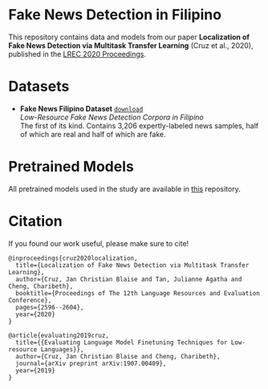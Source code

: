 # Fake News Detection in Filipino
This repository contains data and models from our paper **Localization of Fake News Detection via Multitask Transfer Learning** (Cruz et al., 2020), published in the [LREC 2020 Proceedings](http://www.lrec-conf.org/proceedings/lrec2020/index.html).

# Datasets
* **Fake News Filipino Dataset** [`download`](https://s3.us-east-2.amazonaws.com/blaisecruz.com/datasets/fakenews/fakenews.zip)\
*Low-Resource Fake News Detection Corpora in Filipino*\
The first of its kind. Contains 3,206 expertly-labeled news samples, half of which are real and half of which are fake.

# Pretrained Models
All pretrained models used in the study are available in [this](https://github.com/jcblaisecruz02/Filipino-Text-Benchmarks) repository.

# Citation
If you found our work useful, please make sure to cite!

```
@inproceedings{cruz2020localization,
  title={Localization of Fake News Detection via Multitask Transfer Learning},
  author={Cruz, Jan Christian Blaise and Tan, Julianne Agatha and Cheng, Charibeth},
  booktitle={Proceedings of The 12th Language Resources and Evaluation Conference},
  pages={2596--2604},
  year={2020}
}
```

```
@article{evaluating2019cruz,
  title={{Evaluating Language Model Finetuning Techniques for Low-resource Languages}},
  author={Cruz, Jan Christian Blaise and Cheng, Charibeth},
  journal={arXiv preprint arXiv:1907.00409},
  year={2019}
}
```
